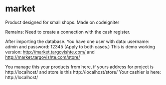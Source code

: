 market
======

Product designed for small shops. Made on codeigniter

Remains: Need to create a connection with the cash register.

After importing the database.
You have one user with data: username: admin and password: 12345 (Apply to both cases.)
This is demo working version: http://market.targovishte.com/ and http://market.targovishte.com/store/

You manage this your products from here, if yours address for project is http://localhost/ and store is this http://localhost/store/
Your cashier is here: http://localhost/
